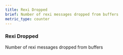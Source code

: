 ```yaml
---
title: Rexi Dropped
brief: Number of rexi messages dropped from buffers
metric_type: counter
---
```

### Rexi Dropped

Number of rexi messages dropped from buffers
